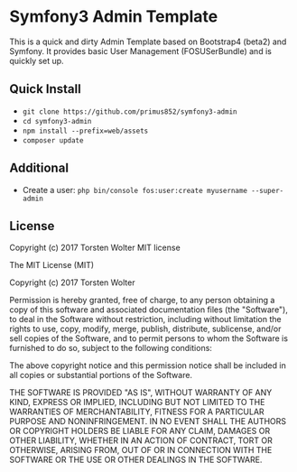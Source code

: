 Symfony3 Admin Template
=======

This is a quick and dirty Admin Template based on Bootstrap4 (beta2) and Symfony. It provides basic User Management (FOSUSerBundle) and is quickly set up.

## Quick Install ##
- `git clone https://github.com/primus852/symfony3-admin`
- `cd symfony3-admin`
- `npm install --prefix=web/assets`
- `composer update`

## Additional ##
- Create a user: `php bin/console fos:user:create myusername --super-admin`

## License ##
Copyright (c) 2017 Torsten Wolter MIT license

The MIT License (MIT)

Copyright (c) 2017 Torsten Wolter

Permission is hereby granted, free of charge, to any person obtaining a copy of this software and associated documentation files (the "Software"), to deal in the Software without restriction, including without limitation the rights to use, copy, modify, merge, publish, distribute, sublicense, and/or sell copies of the Software, and to permit persons to whom the Software is furnished to do so, subject to the following conditions:

The above copyright notice and this permission notice shall be included in all copies or substantial portions of the Software.

THE SOFTWARE IS PROVIDED "AS IS", WITHOUT WARRANTY OF ANY KIND, EXPRESS OR IMPLIED, INCLUDING BUT NOT LIMITED TO THE WARRANTIES OF MERCHANTABILITY, FITNESS FOR A PARTICULAR PURPOSE AND NONINFRINGEMENT. IN NO EVENT SHALL THE AUTHORS OR COPYRIGHT HOLDERS BE LIABLE FOR ANY CLAIM, DAMAGES OR OTHER LIABILITY, WHETHER IN AN ACTION OF CONTRACT, TORT OR OTHERWISE, ARISING FROM, OUT OF OR IN CONNECTION WITH THE SOFTWARE OR THE USE OR OTHER DEALINGS IN THE SOFTWARE.
